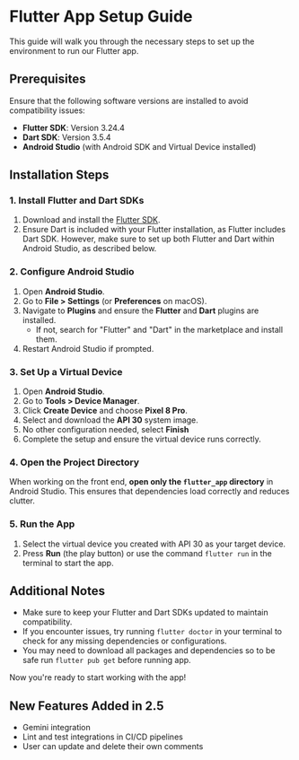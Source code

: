 # Flutter App Setup Guide

This guide will walk you through the necessary steps to set up the environment to run our Flutter app.

## Prerequisites

Ensure that the following software versions are installed to avoid compatibility issues:

- **Flutter SDK**: Version 3.24.4
- **Dart SDK**: Version 3.5.4
- **Android Studio** (with Android SDK and Virtual Device installed)

## Installation Steps

### 1. Install Flutter and Dart SDKs

1. Download and install the [Flutter SDK](https://docs.flutter.dev/get-started/install).
2. Ensure Dart is included with your Flutter installation, as Flutter includes Dart SDK. However, make sure to set up both Flutter and Dart within Android Studio, as described below.

### 2. Configure Android Studio

1. Open **Android Studio**.
2. Go to **File > Settings** (or **Preferences** on macOS).
3. Navigate to **Plugins** and ensure the **Flutter** and **Dart** plugins are installed.
   - If not, search for "Flutter" and "Dart" in the marketplace and install them.
4. Restart Android Studio if prompted.

### 3. Set Up a Virtual Device

1. Open **Android Studio**.
2. Go to **Tools > Device Manager**.
3. Click **Create Device** and choose **Pixel 8 Pro**.
4. Select and download the **API 30** system image.
5. No other configuration needed, select **Finish**
5. Complete the setup and ensure the virtual device runs correctly.

### 4. Open the Project Directory

When working on the front end, **open only the `flutter_app` directory** in Android Studio. This ensures that dependencies load correctly and reduces clutter.

### 5. Run the App

1. Select the virtual device you created with API 30 as your target device.
2. Press **Run** (the play button) or use the command `flutter run` in the terminal to start the app.

## Additional Notes

- Make sure to keep your Flutter and Dart SDKs updated to maintain compatibility.
- If you encounter issues, try running `flutter doctor` in your terminal to check for any missing dependencies or configurations.
- You may need to download all packages and dependencies so to be safe run `flutter pub get` before running app.

Now you're ready to start working with the app!

## New Features Added in 2.5

- Gemini integration
- Lint and test integrations in CI/CD pipelines
- User can update and delete their own comments
